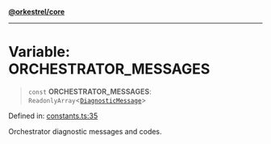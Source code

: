 [**@orkestrel/core**](../index.md)

***

# Variable: ORCHESTRATOR\_MESSAGES

> `const` **ORCHESTRATOR\_MESSAGES**: `ReadonlyArray`\<[`DiagnosticMessage`](../interfaces/DiagnosticMessage.md)\>

Defined in: [constants.ts:35](https://github.com/orkestrel/core/blob/7cc3e19bc4a1e6f96f153d7b931686981208a465/src/constants.ts#L35)

Orchestrator diagnostic messages and codes.
